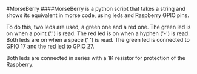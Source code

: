 #MorseBerry
####MorseBerry is a python script that takes a string and shows its equivalent in morse code, using leds and Raspberry GPIO pins.

To do this, two leds are used, a green one and a red one. The green led is on when a point ('.') is read. The red led is on when a hyphen ('-') is read. Both leds are on when a space (' ') is read.
The green led is connected to GPIO 17 and the red led to GPIO 27. 

Both leds are connected in series with a 1K resistor for protection of the Raspberry.
